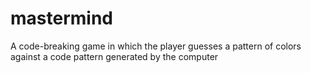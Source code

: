 # mastermind
A code-breaking game in which the player guesses a pattern of colors against a code pattern generated by the computer
